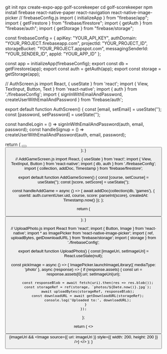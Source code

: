 git init
npx create-expo-app golf-scorekeeper
cd golf-scorekeeper
npm install firebase react-native-paper react-navigation react-native-image-picker
// firebaseConfig.js
import { initializeApp } from "firebase/app";
import { getFirestore } from "firebase/firestore";
import { getAuth } from "firebase/auth";
import { getStorage } from "firebase/storage";

const firebaseConfig = {
  apiKey: "YOUR_API_KEY",
  authDomain: "YOUR_PROJECT.firebaseapp.com",
  projectId: "YOUR_PROJECT_ID",
  storageBucket: "YOUR_PROJECT.appspot.com",
  messagingSenderId: "YOUR_SENDER_ID",
  appId: "YOUR_APP_ID"
};

const app = initializeApp(firebaseConfig);
export const db = getFirestore(app);
export const auth = getAuth(app);
export const storage = getStorage(app);

// AuthScreen.js
import React, { useState } from 'react';
import { View, TextInput, Button, Text } from 'react-native';
import { auth } from './firebaseConfig';
import { signInWithEmailAndPassword, createUserWithEmailAndPassword } from 'firebase/auth';

export default function AuthScreen() {
  const [email, setEmail] = useState('');
  const [password, setPassword] = useState('');

  const handleLogin = () => signInWithEmailAndPassword(auth, email, password);
  const handleSignup = () => createUserWithEmailAndPassword(auth, email, password);

  return (
    <View>
      <TextInput placeholder="Email" onChangeText={setEmail} />
      <TextInput placeholder="Password" secureTextEntry onChangeText={setPassword} />
      <Button title="Login" onPress={handleLogin} />
      <Button title="Sign Up" onPress={handleSignup} />
    </View>
  );
}

// AddGameScreen.js
import React, { useState } from 'react';
import { View, TextInput, Button } from 'react-native';
import { db, auth } from './firebaseConfig';
import { collection, addDoc, Timestamp } from 'firebase/firestore';

export default function AddGameScreen() {
  const [course, setCourse] = useState('');
  const [score, setScore] = useState('');

  const handleAddGame = async () => {
    await addDoc(collection(db, 'games'), {
      userId: auth.currentUser.uid,
      course,
      score: parseInt(score),
      createdAt: Timestamp.now()
    });
  };

  return (
    <View>
      <TextInput placeholder="Course Name" onChangeText={setCourse} />
      <TextInput placeholder="Score" keyboardType="numeric" onChangeText={setScore} />
      <Button title="Save Game" onPress={handleAddGame} />
    </View>
  );
}


// UploadPhoto.js
import React from 'react';
import { Button, Image } from 'react-native';
import * as ImagePicker from 'react-native-image-picker';
import { ref, uploadBytes, getDownloadURL } from 'firebase/storage';
import { storage } from './firebaseConfig';

export default function UploadPhoto() {
  const [imageUri, setImageUri] = React.useState(null);

  const pickImage = async () => {
    ImagePicker.launchImageLibrary({ mediaType: 'photo' }, async (response) => {
      if (response.assets) {
        const uri = response.assets[0].uri;
        setImageUri(uri);

        const responseBlob = await fetch(uri).then(res => res.blob());
        const storageRef = ref(storage, `photos/${Date.now()}.jpg`);
        await uploadBytes(storageRef, responseBlob);
        const downloadURL = await getDownloadURL(storageRef);
        console.log('Uploaded to:', downloadURL);
      }
    });
  };

  return (
    <>
      <Button title="Upload Photo" onPress={pickImage} />
      {imageUri && <Image source={{ uri: imageUri }} style={{ width: 200, height: 200 }} />}
    </>
  );
}
